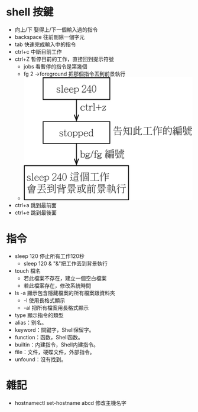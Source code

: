 # shell 按鍵
* 向上/下 娶得上/下一個輸入過的指令
* backspace 往前刪除一個字元
* tab 快速完成輸入中的指令
* ctrl+c 中斷目前工作
* ctrl+Z 暫停目前的工作，直接回到提示符號
  * jobs 看暫停的指令是第幾個
  * fg 2 ->foreground 把那個指令丟到前景執行
  * ![image](https://github.com/peter8995/Linux-Class/blob/108-2/media/ctrl%2Bz.png)
* ctrl+a 跳到最前面
* ctrl+e 跳到最後面

# 指令
* sleep 120 停止所有工作120秒
  * sleep 120 & "&"把工作丟到背景執行
* touch 檔名 
  * 若此檔案不存在，建立一個空白檔案
  * 若此檔案存在，修改系統時間
* ls -a 顯示包含隱藏檔案的所有檔案跟資料夾
  * -l 使用長格式顯示
  * -al 把所有檔案用長格式顯示
* type 顯示指令的類型
 * alias：别名。
 * keyword：關鍵字，Shell保留字。
 * function：函数，Shell函数。
 * builtin：内建指令，Shell内建指令。
 * file：文件，硬碟文件，外部指令。
 * unfound：沒有找到。

# 雜記
* hostnamectl set-hostname abcd 修改主機名字
